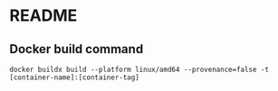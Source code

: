 # README

## Docker build command

```shell
docker buildx build --platform linux/amd64 --provenance=false -t [container-name]:[container-tag]
```